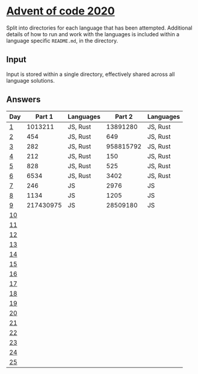 # [Advent of code 2020](https://adventofcode.com/2020/)

Split into directories for each language that has been attempted. Additional
details of how to run and work with the languages is included within a language
specific `README.md`, in the directory.

## Input

Input is stored within a single directory, effectively shared across all
language solutions.

## Answers

| Day                                        | Part 1    | Languages | Part 2    | Languages |
| ------------------------------------------ | -------   | --------- | --------- | --------- |
| [1](https://adventofcode.com/2020/day/1)   | 1013211   | JS, Rust  | 13891280  | JS, Rust  |
| [2](https://adventofcode.com/2020/day/2)   | 454       | JS, Rust  | 649       | JS, Rust  |
| [3](https://adventofcode.com/2020/day/3)   | 282       | JS, Rust  | 958815792 | JS, Rust  |
| [4](https://adventofcode.com/2020/day/4)   | 212       | JS, Rust  | 150       | JS, Rust  |
| [5](https://adventofcode.com/2020/day/5)   | 828       | JS, Rust  | 525       | JS, Rust  |
| [6](https://adventofcode.com/2020/day/6)   | 6534      | JS, Rust  | 3402      | JS, Rust  |
| [7](https://adventofcode.com/2020/day/7)   | 246       | JS        | 2976      | JS        |
| [8](https://adventofcode.com/2020/day/8)   | 1134      | JS        | 1205      | JS        |
| [9](https://adventofcode.com/2020/day/9)   | 217430975 | JS        | 28509180  | JS        |
| [10](https://adventofcode.com/2020/day/10) |           |           |           |           |
| [11](https://adventofcode.com/2020/day/11) |           |           |           |           |
| [12](https://adventofcode.com/2020/day/12) |           |           |           |           |
| [13](https://adventofcode.com/2020/day/13) |           |           |           |           |
| [14](https://adventofcode.com/2020/day/14) |           |           |           |           |
| [15](https://adventofcode.com/2020/day/15) |           |           |           |           |
| [16](https://adventofcode.com/2020/day/16) |           |           |           |           |
| [17](https://adventofcode.com/2020/day/17) |           |           |           |           |
| [18](https://adventofcode.com/2020/day/18) |           |           |           |           |
| [19](https://adventofcode.com/2020/day/19) |           |           |           |           |
| [20](https://adventofcode.com/2020/day/20) |           |           |           |           |
| [21](https://adventofcode.com/2020/day/21) |           |           |           |           |
| [22](https://adventofcode.com/2020/day/22) |           |           |           |           |
| [23](https://adventofcode.com/2020/day/23) |           |           |           |           |
| [24](https://adventofcode.com/2020/day/24) |           |           |           |           |
| [25](https://adventofcode.com/2020/day/25) |           |           |           |           |
